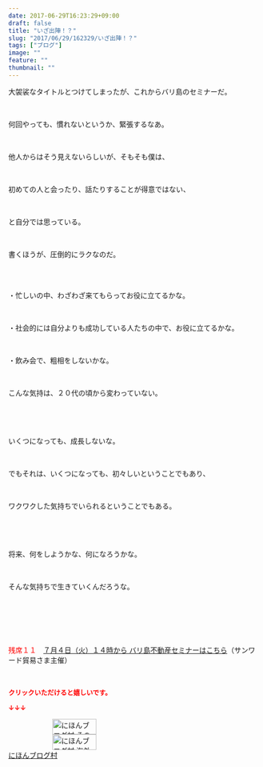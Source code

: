 ```yaml
---
date: 2017-06-29T16:23:29+09:00
draft: false
title: "いざ出陣！？"
slug: "2017/06/29/162329/いざ出陣！？"
tags: ["ブログ"]
image: ""
feature: ""
thumbnail: ""
---
```

<p>大袈裟なタイトルとつけてしまったが、これからバリ島のセミナーだ。</p><p> </p><p>何回やっても、慣れないというか、緊張するなあ。</p><p> </p><p>他人からはそう見えないらしいが、そもそも僕は、</p><p> </p><p>初めての人と会ったり、話たりすることが得意ではない、</p><p> </p><p>と自分では思っている。</p><p> </p><p>書くほうが、圧倒的にラクなのだ。</p><p> </p><p><br/>・忙しいの中、わざわざ来てもらってお役に立てるかな。</p><p> </p><p>・社会的には自分よりも成功している人たちの中で、お役に立てるかな。</p><p> </p><p>・飲み会で、粗相をしないかな。</p><p> </p><p>こんな気持は、２０代の頃から変わっていない。</p><p> </p><p> </p><p>いくつになっても、成長しないな。</p><p> </p><p>でもそれは、いくつになっても、初々しいということでもあり、</p><p> </p><p>ワクワクした気持ちでいられるということでもある。</p><p> </p><p> </p><p>将来、何をしようかな、何になろうかな。</p><p> </p><p>そんな気持ちで生きていくんだろうな。</p><p> </p><p> </p><p> </p><p><span style="color: rgb(255, 0, 0);">残席１１</span>　<a href="04_ek" target="_blank"><span style="text-decoration: underline;">７月４日（火）１４時から バリ島不動産セミナーはこちら</span></a>（サンワード貿易さま主催）</p><p> </p><p><font color="#ff0000" size="2"><strong>クリックいただけると嬉しいです。</strong></font></p><p><font color="#ff0000" size="2"><strong>↓↓↓</strong></font></p><p><a href="ranking.html?p_cid=01260127" id="&amp;blogmura_banner" target="_blank"><img alt="にほんブログ村 その他生活ブログ 不動産投資へ" border="0" height="31" src="data:image/svg+xml;charset=utf-8,%3Csvg%20xmlns%3D%22http%3A%2F%2Fwww.w3.org%2F2000%2Fsvg%22%20title%3D%22Placeholder%20for%20Images%22%20role%3D%22presentation%22%20viewBox%3D%220%200%2088%2031%22%20%2F%3E" width="88" data-src="//life.blogmura.com/hudousantoushi/img/hudousantoushi88_31.gif" style="aspect-ratio: auto 88 / 31;"/><noscript><img alt="にほんブログ村 その他生活ブログ 不動産投資へ" border="0" height="31" src="//life.blogmura.com/hudousantoushi/img/hudousantoushi88_31.gif" width="88"></noscript></a><br/><a href="ranking.html?p_cid=01260127" target="_blank"><img alt="にほんブログ村 海外生活ブログ バリ島情報へ" border="0" height="31" src="data:image/svg+xml;charset=utf-8,%3Csvg%20xmlns%3D%22http%3A%2F%2Fwww.w3.org%2F2000%2Fsvg%22%20title%3D%22Placeholder%20for%20Images%22%20role%3D%22presentation%22%20viewBox%3D%220%200%2088%2031%22%20%2F%3E" width="88" data-src="https://img-proxy.blog-video.jp/images?url=http%3A%2F%2Foverseas.blogmura.com%2Fbali%2Fimg%2Fbali88_31.gif" style="aspect-ratio: auto 88 / 31;"/><noscript><img alt="にほんブログ村 海外生活ブログ バリ島情報へ" border="0" height="31" src="https://img-proxy.blog-video.jp/images?url=http%3A%2F%2Foverseas.blogmura.com%2Fbali%2Fimg%2Fbali88_31.gif" width="88"></noscript></a><br/><a href="ranking.html?p_cid=01260127" target="_blank">にほんブログ村</a></p>

